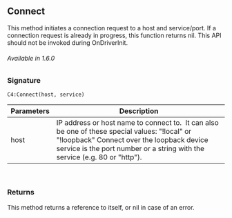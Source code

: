 
## Connect

This method initiates a connection request to a host and service/port. If a connection request is already in progress, this function returns nil. This API should not be invoked during OnDriverInit.

###### Available in 1.6.0


### Signature

`C4:Connect(host, service)`


| Parameters | Description |
| --- | --- |
| host | IP address or host name to connect to.  It can also be one of these special values: "!local" or "!loopback" Connect over the loopback device service is the port number or a string with the service (e.g. 80 or "http"). |
 

### Returns

This method returns a reference to itself, or nil in case of an error.